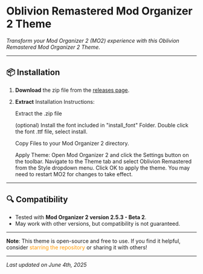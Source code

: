 # Oblivion Remastered Mod Organizer 2 Theme


  
*Transform your Mod Organizer 2 (MO2) experience with this Oblivion Remastered Mod Organizer 2 Theme.*

---

## 📦 Installation
1. **Download** the zip file from the [releases page](https://github.com/BluBallZ/Oblivion-Remastered-Mod-Organizer-2-Theme/releases).
2. **Extract** Installation Instructions:

     Extract the .zip file

     (optional) Install the font included in "install_font" Folder. Double click the font .ttf file, select install.

     Copy Files to your Mod Organizer 2 directory.

     Apply Theme:
        Open Mod Organizer 2 and click the Settings button on the toolbar.
        Navigate to the Theme tab and select Oblivion Remastered from the Style dropdown menu.
        Click OK to apply the theme. You may need to restart MO2 for changes to take effect.

---

## 🔍 Compatibility
- Tested with **Mod Organizer 2 version 2.5.3 - Beta 2**.
- May work with other versions, but compatibility is not guaranteed.

---

**Note**: This theme is open-source and free to use. If you find it helpful, consider <span style="color: #ff9900">starring the repository</span> or sharing it with others!

---

*Last updated on June 4th, 2025*
